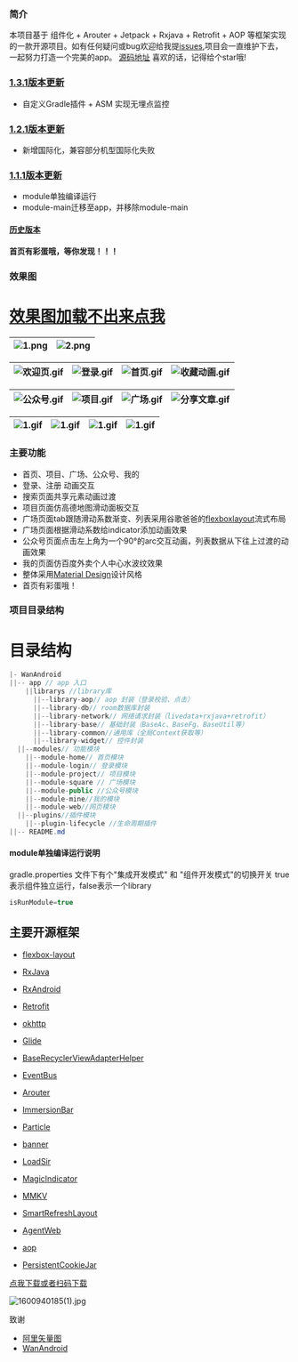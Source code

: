 
### 简介
本项目基于 组件化 + Arouter + Jetpack + Rxjava + Retrofit + AOP 等框架实现的一款开源项目。如有任何疑问或bug欢迎给我提[issues]((https://github.com/1170762202/WanAndroid/issues)),项目会一直维护下去，一起努力打造一个完美的app。
[源码地址](https://github.com/1170762202/WanAndroid)
喜欢的话，记得给个star哦!

### [1.3.1版本更新](https://github.com/1170762202/WanAndroid/releases)
* 自定义Gradle插件 + ASM 实现无埋点监控

### [1.2.1版本更新](https://github.com/1170762202/WanAndroid/releases)
* 新增国际化，兼容部分机型国际化失败

### [1.1.1版本更新](https://github.com/1170762202/WanAndroid/releases)
* module单独编译运行
* module-main迁移至app，并移除module-main



#### [历史版本](https://github.com/1170762202/WanAndroid/releases)

#### 首页有彩蛋哦，等你发现！！！

### 效果图
# [效果图加载不出来点我](https://www.jianshu.com/p/96830179c418)

![1.png](https://upload-images.jianshu.io/upload_images/4906229-2b91016927347d31.png?imageMogr2/auto-orient/strip%7CimageView2/2/w/1240) | ![2.png](https://upload-images.jianshu.io/upload_images/4906229-f4a679ae485e111d.png?imageMogr2/auto-orient/strip%7CimageView2/2/w/1240)
|:-|:-|


![欢迎页.gif](https://upload-images.jianshu.io/upload_images/4906229-f904c725092c2f32.gif?imageMogr2/auto-orient/strip) | ![登录.gif](https://upload-images.jianshu.io/upload_images/4906229-825577eb221a70a5.gif?imageMogr2/auto-orient/strip) | ![首页.gif](https://upload-images.jianshu.io/upload_images/4906229-b9451cbd01f718c4.gif?imageMogr2/auto-orient/strip) |  ![收藏动画.gif](https://upload-images.jianshu.io/upload_images/4906229-93679f83ed8aa0f2.gif?imageMogr2/auto-orient/strip)
|:-|:-|:-|:-|


![公众号.gif](https://upload-images.jianshu.io/upload_images/4906229-d48f9cbd51cf4eb8.gif?imageMogr2/auto-orient/strip) | ![项目.gif](https://upload-images.jianshu.io/upload_images/4906229-80cbbffc39439e92.gif?imageMogr2/auto-orient/strip) | ![广场.gif](https://upload-images.jianshu.io/upload_images/4906229-188c6ab70160c07b.gif?imageMogr2/auto-orient/strip) | ![分享文章.gif](https://upload-images.jianshu.io/upload_images/4906229-8a2e58bd4c6dd95b.gif?imageMogr2/auto-orient/strip)
|:-|:-|:-|:-|

![1.gif](https://upload-images.jianshu.io/upload_images/4906229-ff3a3a02522c6a23.gif?imageMogr2/auto-orient/strip) | ![1.gif](https://upload-images.jianshu.io/upload_images/4906229-ff3a3a02522c6a23.gif?imageMogr2/auto-orient/strip) | ![1.gif](https://upload-images.jianshu.io/upload_images/4906229-ff3a3a02522c6a23.gif?imageMogr2/auto-orient/strip) | ![1.gif](https://upload-images.jianshu.io/upload_images/4906229-ff3a3a02522c6a23.gif?imageMogr2/auto-orient/strip) |
|:-|:-|:-|:-|

### 主要功能
* 首页、项目、广场、公众号、我的
* 登录、注册 动画交互
* 搜索页面共享元素动画过渡
* 项目页面仿高德地图滑动面板交互
* 广场页面tab跟随滑动系数渐变、列表采用谷歌爸爸的[flexboxlayout]([https://github.com/google/flexbox-layout](https://github.com/google/flexbox-layout)
)流式布局
* 广场页面根据滑动系数给indicator添加动画效果
* 公众号页面点击左上角为一个90°的arc交互动画，列表数据从下往上过渡的动画效果
* 我的页面仿百度外卖个人中心水波纹效果
* 整体采用[Material Design]([https://www.material.io/](https://www.material.io/)
)设计风格
* 首页有彩蛋哦！

### 项目目录结构

# 目录结构
```java
|- WanAndroid
||-- app // app 入口
    ||librarys //library库
      ||--library-aop// aop 封装（登录校验、点击）
      ||--library-db// room数据库封装
      ||--library-network// 网络请求封装（livedata+rxjava+retrofit）
      ||--library-base// 基础封装（BaseAc、BaseFg、BaseUtil等）
      ||--library-common//通用库（全局Context获取等）
      ||--library-widget// 控件封装
  ||--modules// 功能模块
    ||--module-home// 首页模块
    ||--module-login// 登录模块
    ||--module-project// 项目模块
    ||--module-square // 广场模块
    ||--module-public //公众号模块
    ||--module-mine//我的模块
    ||--module-web//网页模块
  ||--plugins//插件模块
    ||--plugin-lifecycle //生命周期插件
||-- README.md
 ```

#### module单独编译运行说明
gradle.properties 文件下有个"集成开发模式" 和 "组件开发模式"的切换开关 true表示组件独立运行，false表示一个library
````java
isRunModule=true
````






## 主要开源框架

*   [flexbox-layout](https://github.com/google/flexbox-layout)
*   [RxJava](https://github.com/ReactiveX/RxJava)

*   [RxAndroid](https://github.com/ReactiveX/RxAndroid)

*   [Retrofit](https://github.com/square/retrofit)

*   [okhttp](https://github.com/square/okhttp)

*   [Glide](https://github.com/bumptech/glide)

*   [BaseRecyclerViewAdapterHelper](https://github.com/CymChad/BaseRecyclerViewAdapterHelper)

*   [EventBus](https://github.com/greenrobot/EventBus)

*   [Arouter](https://github.com/alibaba/ARouter)

*   [ImmersionBar](https://github.com/gyf-dev/ImmersionBar)

*   [Particle](https://github.com/JeasonWong/Particle)

*   [banner](https://github.com/youth5201314/banner)

*   [LoadSir](https://github.com/KingJA/LoadSir)

*   [MagicIndicator](https://github.com/hackware1993/MagicIndicator)

*   [MMKV](https://github.com/Tencent/MMKV)

*   [SmartRefreshLayout](https://github.com/scwang90/SmartRefreshLayout)

*   [AgentWeb](https://github.com/Justson/AgentWeb)

*   [aop](https://github.com/HujiangTechnology/gradle_plugin_android_aspectjx)

*   [PersistentCookieJar](https://github.com/franmontiel/PersistentCookieJar)


[点我下载或者扫码下载](https://github.com/1170762202/WanAndroid/blob/master/app/release/app-release.apk)


![1600940185(1).jpg](https://upload-images.jianshu.io/upload_images/4906229-85878a0fa91d042e.jpg?imageMogr2/auto-orient/strip%7CimageView2/2/w/1240)


致谢
* [阿里矢量图](https://links.jianshu.com/go?to=https%3A%2F%2Fwww.iconfont.cn%2F)
* [WanAndroid](https://www.wanandroid.com/blog/show/2)

